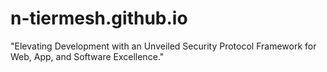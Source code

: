 # n-tiermesh.github.io
"Elevating Development with an Unveiled Security Protocol Framework for Web, App, and Software Excellence."
